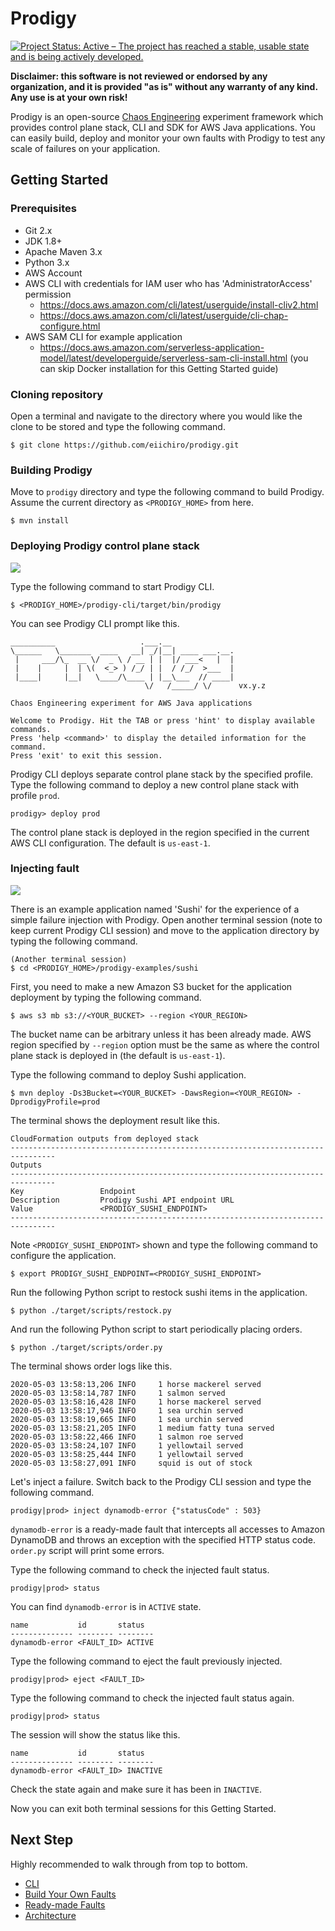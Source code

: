 Prodigy
===
[![Project Status: Active – The project has reached a stable, usable state and is being actively developed.](https://www.repostatus.org/badges/latest/active.svg)](https://www.repostatus.org/#active)

**Disclaimer: this software is not reviewed or endorsed by any organization, and it is provided "as is" without any warranty of any kind. Any use is at your own risk!**

Prodigy is an open-source [Chaos Engineering](http://principlesofchaos.org/) experiment framework which provides control plane stack, CLI and SDK for AWS Java applications. You can easily build, deploy and monitor your own faults with Prodigy to test any scale of failures on your application.

Getting Started
---
### Prerequisites
* Git 2.x
* JDK 1.8+
* Apache Maven 3.x
* Python 3.x
* AWS Account
* AWS CLI with credentials for IAM user who has 'AdministratorAccess' permission
  - https://docs.aws.amazon.com/cli/latest/userguide/install-cliv2.html
  - https://docs.aws.amazon.com/cli/latest/userguide/cli-chap-configure.html
* AWS SAM CLI for example application
  - https://docs.aws.amazon.com/serverless-application-model/latest/developerguide/serverless-sam-cli-install.html (you can skip Docker installation for this Getting Started guide)

### Cloning repository
Open a terminal and navigate to the directory where you would like the clone to be stored and type the following command.

```
$ git clone https://github.com/eiichiro/prodigy.git
```

### Building Prodigy
Move to `prodigy` directory and type the following command to build Prodigy. Assume the current directory as `<PRODIGY_HOME>` from here.

```
$ mvn install
```

### Deploying Prodigy control plane stack
![](https://github.com/eiichiro/prodigy/wiki/images/deploy.gif)

Type the following command to start Prodigy CLI.

```
$ <PRODIGY_HOME>/prodigy-cli/target/bin/prodigy
```

You can see Prodigy CLI prompt like this.

```
__________                   .___.__
\______   \_______  ____   __| _/|__| ____ ___.__.
 |     ___/\_  __ \/  _ \ / __ | |  |/ ___<   |  |
 |    |     |  | \(  <_> ) /_/ | |  / /_/  >___  |
 |____|     |__|   \____/\____ | |__\___  // ____|
                              \/   /_____/ \/      vx.y.z

Chaos Engineering experiment for AWS Java applications

Welcome to Prodigy. Hit the TAB or press 'hint' to display available commands.
Press 'help <command>' to display the detailed information for the command.
Press 'exit' to exit this session.
```

Prodigy CLI deploys separate control plane stack by the specified profile. Type the following command to deploy a new control plane stack with profile `prod`.

```
prodigy> deploy prod
```

The control plane stack is deployed in the region specified in the current AWS CLI configuration. The default is `us-east-1`.

### Injecting fault
![](https://github.com/eiichiro/prodigy/wiki/images/example.gif)

There is an example application named 'Sushi' for the experience of a simple failure injection with Prodigy. Open another terminal session (note to keep current Prodigy CLI session) and move to the application directory by typing the following command.

```
(Another terminal session)
$ cd <PRODIGY_HOME>/prodigy-examples/sushi
```

First, you need to make a new Amazon S3 bucket for the application deployment by typing the following command.

```
$ aws s3 mb s3://<YOUR_BUCKET> --region <YOUR_REGION>
```

The bucket name can be arbitrary unless it has been already made. AWS region specified by `--region` option must be the same as where the control plane stack is deployed in (the default is `us-east-1`).

Type the following command to deploy Sushi application.

```
$ mvn deploy -Ds3Bucket=<YOUR_BUCKET> -DawsRegion=<YOUR_REGION> -DprodigyProfile=prod
```

The terminal shows the deployment result like this.

```
CloudFormation outputs from deployed stack
--------------------------------------------------------------------------------
Outputs
--------------------------------------------------------------------------------
Key                 Endpoint
Description         Prodigy Sushi API endpoint URL
Value               <PRODIGY_SUSHI_ENDPOINT>
--------------------------------------------------------------------------------
```

Note `<PRODIGY_SUSHI_ENDPOINT>` shown and type the following command to configure the application.

```
$ export PRODIGY_SUSHI_ENDPOINT=<PRODIGY_SUSHI_ENDPOINT>
```

Run the following Python script to restock sushi items in the application.

```
$ python ./target/scripts/restock.py
```

And run the following Python script to start periodically placing orders.

```
$ python ./target/scripts/order.py
```

The terminal shows order logs like this.

```
2020-05-03 13:58:13,206 INFO     1 horse mackerel served
2020-05-03 13:58:14,787 INFO     1 salmon served
2020-05-03 13:58:16,428 INFO     1 horse mackerel served
2020-05-03 13:58:17,946 INFO     1 sea urchin served
2020-05-03 13:58:19,665 INFO     1 sea urchin served
2020-05-03 13:58:21,205 INFO     1 medium fatty tuna served
2020-05-03 13:58:22,466 INFO     1 salmon roe served
2020-05-03 13:58:24,107 INFO     1 yellowtail served
2020-05-03 13:58:25,444 INFO     1 yellowtail served
2020-05-03 13:58:27,091 INFO     squid is out of stock
```

Let's inject a failure. Switch back to the Prodigy CLI session and type the following command.

```
prodigy|prod> inject dynamodb-error {"statusCode" : 503}
```

`dynamodb-error` is a ready-made fault that intercepts all accesses to Amazon DynamoDB and throws an exception with the specified HTTP status code. `order.py` script will print some errors.

Type the following command to check the injected fault status.

```
prodigy|prod> status
```

You can find `dynamodb-error` is in `ACTIVE` state.

```
name           id       status
-------------- -------- --------
dynamodb-error <FAULT_ID> ACTIVE
```

Type the following command to eject the fault previously injected.

```
prodigy|prod> eject <FAULT_ID>
```

Type the following command to check the injected fault status again.

```
prodigy|prod> status
```

The session will show the status like this.

```
name           id       status
-------------- -------- --------
dynamodb-error <FAULT_ID> INACTIVE
```

Check the state again and make sure it has been in `INACTIVE`.

Now you can exit both terminal sessions for this Getting Started.

Next Step
---
Highly recommended to walk through from top to bottom.

* [CLI](https://github.com/eiichiro/prodigy/wiki/CLI)
* [Build Your Own Faults](https://github.com/eiichiro/prodigy/wiki/Build-Your-Own-Faults)
* [Ready-made Faults](https://github.com/eiichiro/prodigy/wiki/Ready-made-Faults)
* [Architecture](https://github.com/eiichiro/prodigy/wiki/Architecture)
